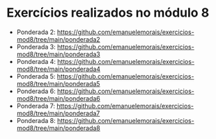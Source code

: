 # Exercícios realizados no módulo 8

- Ponderada 2: https://github.com/emanuelemorais/exercicios-mod8/tree/main/ponderada2
- Ponderada 3: https://github.com/emanuelemorais/exercicios-mod8/tree/main/ponderada3
- Ponderada 4: https://github.com/emanuelemorais/exercicios-mod8/tree/main/ponderada4
- Ponderada 5: https://github.com/emanuelemorais/exercicios-mod8/tree/main/ponderada5
- Ponderada 6: https://github.com/emanuelemorais/exercicios-mod8/tree/main/ponderada6
- Ponderada 7: https://github.com/emanuelemorais/exercicios-mod8/tree/main/ponderada7
- Ponderada 8: https://github.com/emanuelemorais/exercicios-mod8/tree/main/ponderada8
